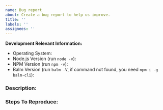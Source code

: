 ```yaml
---
name: Bug report
about: Create a bug report to help us improve.
title: ''
labels: ''
assignees: ''
---
```


**Development Relevant Information:**

- Operating System:
- Node.js Version (run `node -v`):
- NPM Version (run `npm -v`):
- Balm Version (run `balm -V`, if command not found, you need `npm i -g balm-cli`):

### Description:

### Steps To Reproduce:
